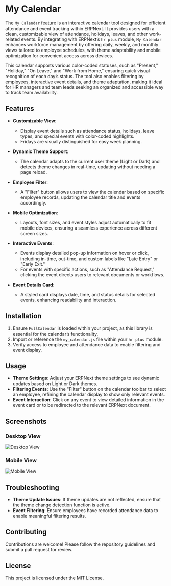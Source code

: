 # My Calendar

The `My Calendar` feature is an interactive calendar tool designed for efficient attendance and event tracking within ERPNext. It provides users with a clean, customizable view of attendance, holidays, leaves, and other work-related events. By integrating with ERPNext’s `hr plus` module, `My Calendar` enhances workforce management by offering daily, weekly, and monthly views tailored to employee schedules, with theme adaptability and mobile optimization for convenient access across devices.

This calendar supports various color-coded statuses, such as "Present," "Holiday," "On Leave," and "Work from Home," ensuring quick visual recognition of each day’s status. The tool also enables filtering by employees, interactive event details, and theme adaptation, making it ideal for HR managers and team leads seeking an organized and accessible way to track team availability.

## Features

- **Customizable View**: 
  - Display event details such as attendance status, holidays, leave types, and special events with color-coded highlights.
  - Fridays are visually distinguished for easy week planning.

- **Dynamic Theme Support**:
  - The calendar adapts to the current user theme (Light or Dark) and detects theme changes in real-time, updating without needing a page reload.

- **Employee Filter**:
  - A "Filter" button allows users to view the calendar based on specific employee records, updating the calendar title and events accordingly.

- **Mobile Optimization**:
  - Layouts, font sizes, and event styles adjust automatically to fit mobile devices, ensuring a seamless experience across different screen sizes.

- **Interactive Events**:
  - Events display detailed pop-up information on hover or click, including in-time, out-time, and custom labels like "Late Entry" or "Early Exit."
  - For events with specific actions, such as "Attendance Request," clicking the event directs users to relevant documents or workflows.

- **Event Details Card**:
  - A styled card displays date, time, and status details for selected events, enhancing readability and interaction.

## Installation

1. Ensure `FullCalendar` is loaded within your project, as this library is essential for the calendar’s functionality.
2. Import or reference the `my_calendar.js` file within your `hr plus` module.
3. Verify access to employee and attendance data to enable filtering and event display.

## Usage

- **Theme Settings**: Adjust your ERPNext theme settings to see dynamic updates based on Light or Dark themes.
- **Filtering Events**: Use the "Filter" button on the calendar toolbar to select an employee, refining the calendar display to show only relevant events.
- **Event Interaction**: Click on any event to view detailed information in the event card or to be redirected to the relevant ERPNext document.

## Screenshots

### Desktop View
![Desktop View](./path/to/Screenshot_from_2024-10-28_16-32-02.png)

### Mobile View
![Mobile View](./path/to/Screenshot_from_2024-10-28_16-36-19.png)

## Troubleshooting

- **Theme Update Issues**: If theme updates are not reflected, ensure that the theme change detection function is active.
- **Event Filtering**: Ensure employees have recorded attendance data to enable meaningful filtering results.

## Contributing

Contributions are welcome! Please follow the repository guidelines and submit a pull request for review.

## License

This project is licensed under the MIT License.
